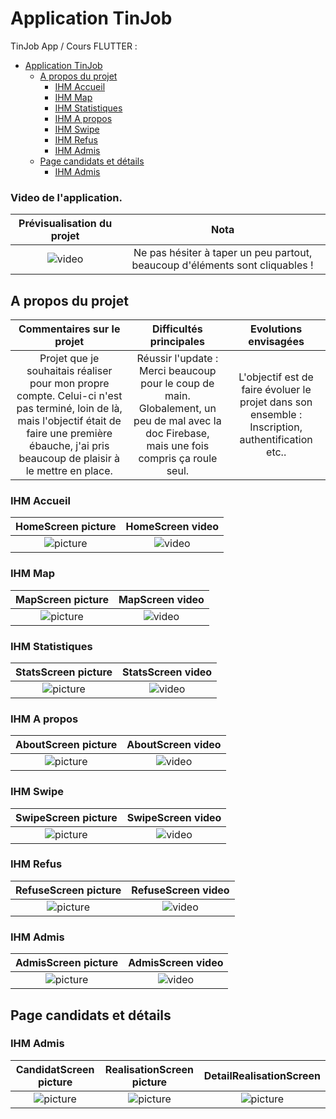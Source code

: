 
# Application TinJob

TinJob App / Cours FLUTTER :

- [Application TinJob](#application-tinjob)
  * [A propos du projet](#a-propos-du-projet)
    + [IHM Accueil](#ihm-accueil)
    + [IHM Map](#ihm-map)
    + [IHM Statistiques](#ihm-statistiques)
    + [IHM A propos](#ihm-a-propos)
    + [IHM Swipe](#ihm-swipe)
    + [IHM Refus](#ihm-refus)
    + [IHM Admis](#ihm-admis)
  * [Page candidats et détails](#page-candidats-et-détails)
    + [IHM Admis](#ihm-admis-1)

### Video de l'application.


| Prévisualisation du projet  | Nota | 
| :---:      |     :---:      | 
|![video](illustrations_git/total-app.gif)|Ne pas hésiter à taper un peu partout, beaucoup d'éléments sont cliquables !

## A propos du projet 

| Commentaires sur le projet | Difficultés principales | Evolutions envisagées |
| :---:      |     :---:      |         :---: |
| Projet que je souhaitais réaliser pour mon propre compte. Celui-ci n'est pas terminé, loin de là, mais l'objectif était de faire une première ébauche, j'ai pris beaucoup de plaisir à le mettre en place. | Réussir l'update : Merci beaucoup pour le coup de main. Globalement, un peu de mal avec la doc Firebase, mais une fois compris ça roule seul.    | L'objectif est de faire évoluer le projet dans son ensemble : Inscription, authentification etc..  |




### IHM Accueil

HomeScreen picture             |  HomeScreen video
:-------------------------:|:-------------------------:
![picture](illustrations_git/accueil_screen.png)  |  ![video](illustrations_git/accueil_screen.gif)

### IHM Map

MapScreen picture             |  MapScreen video
:-------------------------:|:-------------------------:
![picture](illustrations_git/map_screen.png)  |  ![video](illustrations_git/map_screen.gif)

### IHM Statistiques

StatsScreen picture             |  StatsScreen video
:-------------------------:|:-------------------------:
![picture](illustrations_git/stats_screen.png)  | ![video](illustrations_git/stats_screen.gif)

### IHM A propos

AboutScreen picture             |  AboutScreen video
:-------------------------:|:-------------------------:
![picture](illustrations_git/about_screen.png)  |  ![video](illustrations_git/about_screen.gif)

### IHM Swipe

SwipeScreen picture             |  SwipeScreen video
:-------------------------:|:-------------------------:
![picture](illustrations_git/swipe_screen.png)  |  ![video](illustrations_git/swipe_screen.gif)

### IHM Refus

RefuseScreen picture             |  RefuseScreen video
:-------------------------:|:-------------------------:
![picture](illustrations_git/refus_screen.png)  |  ![video](illustrations_git/refus_screen.gif)

### IHM Admis

AdmisScreen picture             |  AdmisScreen video
:-------------------------:|:-------------------------:
![picture](illustrations_git/admis_screen.png)  |  ![video](illustrations_git/admis_screen.gif)

## Page candidats et détails

### IHM Admis

CandidatScreen picture             |  RealisationScreen picture| DetailRealisationScreen
| :---:      |     :---:      |         :---: |
![picture](illustrations_git/detail_screen.png)  |  ![picture](illustrations_git/realisation_screen.png) | ![picture](illustrations_git/detail_rea_screen.png)


